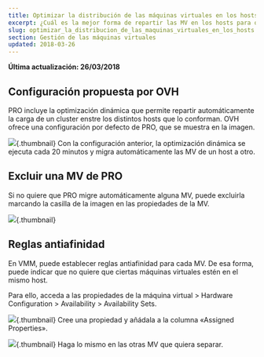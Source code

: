 ```yaml
---
title: Optimizar la distribución de las máquinas virtuales en los hosts
excerpt: ¿Cuál es la mejor forma de repartir las MV en los hosts para optimizar los recursos?
slug: optimizar_la_distribucion_de_las_maquinas_virtuales_en_los_hosts
section: Gestión de las máquinas virtuales
updated: 2018-03-26
---
```


**Última actualización: 26/03/2018**

## Configuración propuesta por OVH
PRO incluye la optimización dinámica que permite repartir automáticamente la carga de un cluster enstre los distintos hosts que lo conforman.
OVH ofrece una configuración por defecto de PRO, que se muestra en la imagen.

![](images/img_1991.jpg){.thumbnail}
Con la configuración anterior, la optimización dinámica se ejecuta cada 20 minutos y migra automáticamente las MV de un host a otro.


## Excluir una MV de PRO
Si no quiere que PRO migre automáticamente alguna MV, puede excluirla marcando la casilla de la imagen en las propiedades de la MV.

![](images/img_1992.jpg){.thumbnail}


## Reglas antiafinidad
En VMM, puede establecer reglas antiafinidad para cada MV. De esa forma, puede indicar que no quiere que ciertas máquinas virtuales estén en el mismo host.

Para ello, acceda a las propiedades de la máquina virtual > Hardware Configuration > Availability > Availability Sets.

![](images/img_1993.jpg){.thumbnail}
Cree una propiedad y añádala a la columna «Assigned Properties».

![](images/img_1994.jpg){.thumbnail}
Haga lo mismo en las otras MV que quiera separar.

